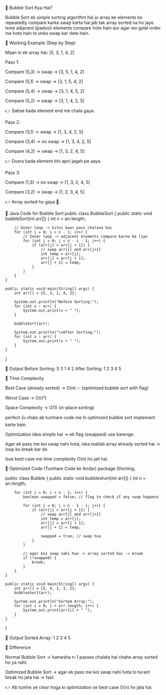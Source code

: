 🔹 Bubble Sort Kya Hai?

Bubble Sort ek simple sorting algorithm hai jo array ke elements ko repeatedly compare karke swap karta hai jab tak array sorted na ho jaye.
Isme adjacent (padosi) elements compare hote hain aur agar wo galat order me hote hain to unko swap kar dete hain.

🔹 Working Example (Step by Step)

Maan lo ek array hai:
[5, 3, 1, 4, 2]

Pass 1:

Compare (5,3) → swap → [3, 5, 1, 4, 2]

Compare (5,1) → swap → [3, 1, 5, 4, 2]

Compare (5,4) → swap → [3, 1, 4, 5, 2]

Compare (5,2) → swap → [3, 1, 4, 2, 5]

👉 Sabse bada element end me chala gaya.

Pass 2:

Compare (3,1) → swap → [1, 3, 4, 2, 5]

Compare (3,4) → no swap → [1, 3, 4, 2, 5]

Compare (4,2) → swap → [1, 3, 2, 4, 5]

👉 Dusra bada element bhi apni jagah pe aaya.

Pass 3:

Compare (1,3) → no swap → [1, 3, 2, 4, 5]

Compare (3,2) → swap → [1, 2, 3, 4, 5]

👉 Array sorted ho gaya 🎉.

🔹 Java Code for Bubble Sort
public class BubbleSort {
    public static void bubbleSort(int arr[]) {
        int n = arr.length;
        
        // Outer loop -> kitni baar pass chalana hai
        for (int i = 0; i < n - 1; i++) {
            // Inner loop -> adjacent elements compare karne ke liye
            for (int j = 0; j < n - i - 1; j++) {
                if (arr[j] > arr[j + 1]) {
                    // swap arr[j] and arr[j+1]
                    int temp = arr[j];
                    arr[j] = arr[j + 1];
                    arr[j + 1] = temp;
                }
            }
        }
    }

    public static void main(String[] args) {
        int arr[] = {5, 3, 1, 4, 2};
        
        System.out.println("Before Sorting:");
        for (int x : arr) {
            System.out.print(x + " ");
        }

        bubbleSort(arr);

        System.out.println("\nAfter Sorting:");
        for (int x : arr) {
            System.out.print(x + " ");
        }
    }
}

🔹 Output
Before Sorting:
5 3 1 4 2 
After Sorting:
1 2 3 4 5

🔹 Time Complexity

Best Case (already sorted) → O(n) ✅ (optimized bubble sort with flag)

Worst Case → O(n²)

Space Complexity → O(1) (in-place sorting)





perfect 👍 chalo ab tumhare code me hi optimized bubble sort implement karte hain.

Optimization idea simple hai → ek flag (swapped) use karenge.

Agar ek pass me koi swap nahi hota, iska matlab array already sorted hai → loop ko break kar do.

Isse best case me time complexity O(n) ho jati hai.

🔹 Optimized Code (Tumhare Code ke Andar)
package Shorting;

public class Bubble {
    public static void bubbleshort(int arr[]) {
        int n = arr.length;

        for (int i = 0; i < n - 1; i++) {
            boolean swapped = false; // flag to check if any swap happens

            for (int j = 0; j < n - 1 - i; j++) {
                if (arr[j] > arr[j + 1]) {
                    // swap arr[j] and arr[j+1]
                    int temp = arr[j];
                    arr[j] = arr[j + 1];
                    arr[j + 1] = temp;

                    swapped = true; // swap hua
                }
            }

            // agar koi swap nahi hua -> array sorted hai -> break
            if (!swapped) {
                break;
            }
        }
    }

    public static void main(String[] args) {
        int arr[] = {5, 4, 1, 3, 2};
        bubbleshort(arr);

        System.out.println("Sorted Array:");
        for (int i = 0; i < arr.length; i++) {
            System.out.print(arr[i] + " ");
        }
    }
}

🔹 Output
Sorted Array:
1 2 3 4 5

🔹 Difference

Normal Bubble Sort → hamesha n-1 passes chalata hai chahe array sorted ho ya nahi.

Optimized Bubble Sort → agar ek pass me koi swap nahi hota to turant break ho jata hai → fast.

👉 Ab tumhe ye clear hoga ki optimization se best case O(n) ho jata hai.

